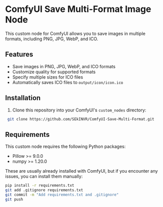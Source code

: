 # ComfyUI Save Multi-Format Image Node

This custom node for ComfyUI allows you to save images in multiple formats, including PNG, JPG, WebP, and ICO.

## Features

- Save images in PNG, JPG, WebP, and ICO formats
- Customize quality for supported formats
- Specify multiple sizes for ICO files
- Automatically saves ICO files to `output/icon/icon.ico`

## Installation

1. Clone this repository into your ComfyUI's `custom_nodes` directory:
```bash
 git clone https://github.com/SEkINVR/ComfyUI-Save-Multi-Format.git
```
## Requirements

This custom node requires the following Python packages:
- Pillow >= 9.0.0
- numpy >= 1.20.0

These are usually already installed with ComfyUI, but if you encounter any issues, you can install them manually:
```bash
pip install -r requirements.txt
git add .gitignore requirements.txt
git commit -m "Add requirements.txt and .gitignore"
git push
